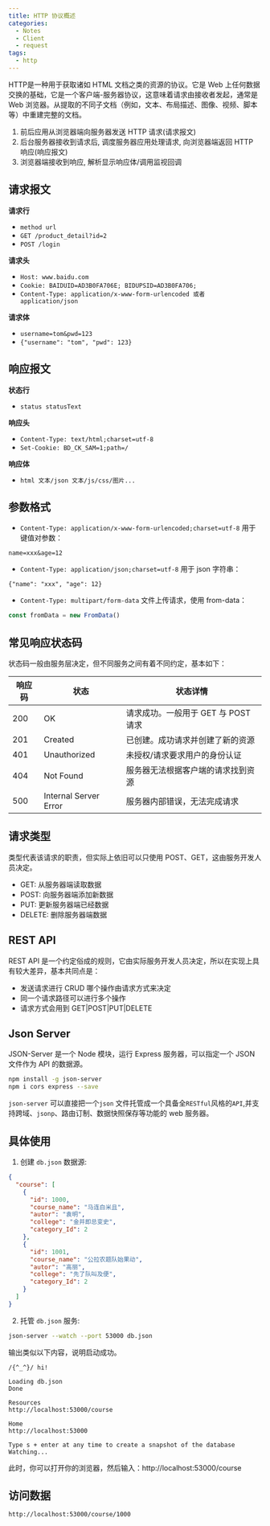 ```yaml
---
title: HTTP 协议概述
categories:
  - Notes
  - Client
  - request
tags:
  - http
---
```


HTTP是一种用于获取诸如 HTML 文档之类的资源的协议。它是 Web 上任何数据交换的基础，它是一个客户端-服务器协议，这意味着请求由接收者发起，通常是 Web 浏览器。从提取的不同子文档（例如，文本、布局描述、图像、视频、脚本等）中重建完整的文档。

<!-- more -->

<HairyImage src="https://pic.imgdb.cn/item/62ecb0588c61dc3b8ed8edaf.jpg" />

1. 前后应用从浏览器端向服务器发送 HTTP 请求(请求报文)
2. 后台服务器接收到请求后, 调度服务器应用处理请求, 向浏览器端返回 HTTP 响应(响应报文)
3. 浏览器端接收到响应, 解析显示响应体/调用监视回调

## 请求报文

**请求行**
- `method url`
- `GET /product_detail?id=2`
- `POST /login`

**请求头**
- `Host: www.baidu.com`
- `Cookie: BAIDUID=AD3B0FA706E; BIDUPSID=AD3B0FA706;`
- `Content-Type: application/x-www-form-urlencoded 或者 application/json`

**请求体** 
- `username=tom&pwd=123`
- `{"username": "tom", "pwd": 123}`

## 响应报文

**状态行**
- `status statusText`

**响应头** 
- `Content-Type: text/html;charset=utf-8` 
- `Set-Cookie: BD_CK_SAM=1;path=/`

**响应体**
- `html 文本/json 文本/js/css/图片...`

## 参数格式

- `Content-Type: application/x-www-form-urlencoded;charset=utf-8`
用于键值对参数：
```
name=xxx&age=12
```

- `Content-Type: application/json;charset=utf-8`
用于 json 字符串：
```
{"name": "xxx", "age": 12}
```

- `Content-Type: multipart/form-data`
文件上传请求，使用 from-data：
```js
const fromData = new FromData()
```

## 常见响应状态码

状态码一般由服务层决定，但不同服务之间有着不同约定，基本如下：

| 响应码 | 状态                  | 状态详情                            |
| ------ | --------------------- | ----------------------------------- |
| 200    | OK                    | 请求成功。一般用于 GET 与 POST 请求 |
| 201    | Created               | 已创建。成功请求并创建了新的资源    |
| 401    | Unauthorized          | 未授权/请求要求用户的身份认证       |
| 404    | Not Found             | 服务器无法根据客户端的请求找到资源  |
| 500    | Internal Server Error | 服务器内部错误，无法完成请求        |

## 请求类型

类型代表该请求的职责，但实际上依旧可以只使用 POST、GET，这由服务开发人员决定。

- GET:    从服务器端读取数据
- POST:   向服务器端添加新数据
- PUT:    更新服务器端已经数据
- DELETE: 删除服务器端数据

## REST API

REST API 是一个约定俗成的规则，它由实际服务开发人员决定，所以在实现上具有较大差异，基本共同点是：

- 发送请求进行 CRUD 哪个操作由请求方式来决定
- 同一个请求路径可以进行多个操作
- 请求方式会用到 GET|POST|PUT|DELETE

## Json Server

JSON-Server 是一个 Node 模块，运行 Express 服务器，可以指定一个 JSON 文件作为 API 的数据源。

```sh
npm install -g json-server
npm i cors express --save
```

`json-server` 可以直接把一个`json` 文件托管成一个具备全`RESTful`风格的`API`,并支持跨域、`jsonp`、路由订制、数据快照保存等功能的 web 服务器。

## 具体使用

1. 创建 `db.json` 数据源:

```json
{
  "course": [
    {
      "id": 1000,
      "course_name": "马连白米且",
      "autor": "袁明",
      "college": "金并即总变史",
      "category_Id": 2
    },
    {
      "id": 1001,
      "course_name": "公拉农题队始果动",
      "autor": "高丽",
      "college": "先了队叫及便",
      "category_Id": 2
    }
  ]
}
```
2. 托管 `db.json` 服务:

```sh
json-server --watch --port 53000 db.json
```

输出类似以下内容，说明启动成功。

```
/{^_^}/ hi!

Loading db.json
Done

Resources
http://localhost:53000/course

Home
http://localhost:53000

Type s + enter at any time to create a snapshot of the database
Watching...
```

此时，你可以打开你的浏览器，然后输入：http://localhost:53000/course


## 访问数据

~~~sh
http://localhost:53000/course/1000
~~~
